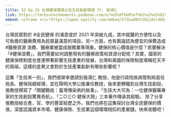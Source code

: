 ```yaml
---
title: S2 Ep.15 台灣健保價值以及生技創新環境 ft. 張鴻仁
link: https://tmrbiotechmoments.podbean.com/e/%e5%8f%b0%e7%81%a3%e5%81%a5%e4%bf%9d%e5%83%b9%e5%80%bc%e4%bb%a5%e5%8f%8a%e7%94%9f%e6%8a%80%e5%89%b5%e6%96%b0%e7%92%b0%e5%a2%83ft-%e5%bc%b5/
embed: <iframe src="https://open.spotify.com/embed/5f3LwU9XY202jA2r46bjcC" width="100%" height="232" frameborder="0" allowtransparency="true" allow="encrypted-media"></iframe>
---
```


台灣民眾對於 #全民健保 的滿意度於 2021 年突破九成，其中就醫的方便性以及可負擔的醫療費用為民眾最滿意的項目。另一方面，也有輿論認為便宜的保費造成 #醫療資源 浪費、醫療業被當成服務業等現象。健保的核心價值是什麼？若要解決「#健保浪費」，我們需要如何調整現有的醫療政策和資源分配呢？其實，國家的健康保險制度也會連帶著影響生技產業的發展，台灣和美國的保險制度堪稱在天平的兩端，這樣的差異又會對於生技產業創新有哪些影響呢？

這集「生技來一刻」，我們很榮幸邀請到張鴻仁 教授，他是行政院疾病管制局首任局長、健保局總經理，並在陽明大學公衛兼任教授，後來更轉職到台灣生技創投，張教授撰寫了「關鍵戰疫：臺灣傳染病的故事」、「生技大大可為：一位健保醫藥專家的生技創投驚異奇航」、「二○三○ 健保大限」三本著作傳承其經驗。
除了分享張教授結合產、官、學的豐富經歷之外，我們也將在這集探討台灣全民健保的價值，深度認識資本市場、健康保險、生技業這個環環相扣的產業鏈。快來收聽吧！